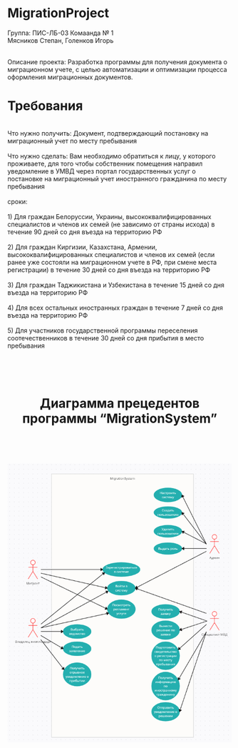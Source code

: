 # MigrationProject
Группа: ПИС-ЛБ-03
<bn>Комаанда № 1
<br>   Мясников Степан, Голенков Игорь
<br><br>

Описание проекта: Разработка программы для получения документа о миграционном учете, с целью автоматизации и оптимизации процесса оформления миграционных документов.
<br>

# Требования

<br>Что нужно получить: Документ, подтверждающий постановку на миграционный учет по месту пребывания 
<br><br>Что нужно сделать: Вам необходимо обратиться к лицу, у которого проживаете, для того чтобы собственник помещения направил уведомление в УМВД через портал государственных услуг о постановке на миграционный учет иностранного гражданина по месту пребывания
<br><br>сроки:
<br><br>1) Для граждан Белоруссии, Украины, высококвалифицированных специалистов и членов их семей (не зависимо от страны исхода) в течение 90 дней со дня въезда на территорию РФ
<br><br>2) Для граждан Киргизии, Казахстана, Армении, высококвалифицированных специалистов и членов их семей (если ранее уже состояли на миграционном учете в РФ, при смене места регистрации) в течение 30 дней со дня въезда на территорию РФ
<br><br>3) Для граждан Таджикистана и Узбекистана в течение 15 дней со дня въезда на территорию РФ
<br><br>4) Для всех остальных иностранных граждан в течение 7 дней со дня въезда на территорию РФ
<br><br>5) Для участников государственной программы переселения соотечественников в течение 30 дней со дня прибытия в место пребывания

<br><br><br>
<h1 align="center">Диаграмма прецедентов программы “MigrationSystem”</h1>
<br><br><br>

![](https://github.com/tenxdevelop/MigrationProject/blob/main/useCaseDiagram.png)

